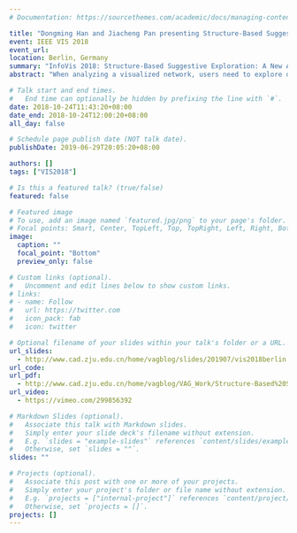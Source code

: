 ```yaml
---
# Documentation: https://sourcethemes.com/academic/docs/managing-content/

title: "Dongming Han and Jiacheng Pan presenting Structure-Based Suggestive Exploration at IEEE VAST 2018"
event: IEEE VIS 2018
event_url:
location: Berlin, Germany
summary: "InfoVis 2018: Structure-Based Suggestive Exploration: A New Approach for Effective Exploration of Large Networks"
abstract: "When analyzing a visualized network, users need to explore different sections of the network to gain insight. However, effective exploration of large networks is often a challenge. While various tools are available for users to explore the global and local features of a network, these tools usually require significant interaction activities, such as repetitive navigation actions to follow network nodes and edges. In this paper, we propose a structure-based suggestive exploration approach to support effective exploration of large networks by suggesting appropriate structures upon user request. Encoding nodes with vectorized representations by transforming information of surrounding structures of nodes into a high dimensional space, our approach can identify similar structures within a large network, enable user interaction with multiple similar structures simultaneously, and guide the exploration of unexplored structures. We develop a web-based visual exploration system to incorporate this suggestive exploration approach and compare performances of our approach under different vectorizing methods and networks. We also present the usability and effectiveness of our approach through a controlled user study with two datasets."

# Talk start and end times.
#   End time can optionally be hidden by prefixing the line with `#`.
date: 2018-10-24T11:43:20+08:00
date_end: 2018-10-24T12:00:20+08:00
all_day: false

# Schedule page publish date (NOT talk date).
publishDate: 2019-06-29T20:05:20+08:00

authors: []
tags: ["VIS2018"]

# Is this a featured talk? (true/false)
featured: false

# Featured image
# To use, add an image named `featured.jpg/png` to your page's folder.
# Focal points: Smart, Center, TopLeft, Top, TopRight, Left, Right, BottomLeft, Bottom, BottomRight.
image:
  caption: ""
  focal_point: "Bottom"
  preview_only: false

# Custom links (optional).
#   Uncomment and edit lines below to show custom links.
# links:
# - name: Follow
#   url: https://twitter.com
#   icon_pack: fab
#   icon: twitter

# Optional filename of your slides within your talk's folder or a URL.
url_slides:
  - http://www.cad.zju.edu.cn/home/vagblog/slides/201907/vis2018berlin.pdf
url_code:
url_pdf:
  - http://www.cad.zju.edu.cn/home/vagblog/VAG_Work/Structure-Based%20Suggestive%20Exploration.pdf
url_video:
  - https://vimeo.com/299856392

# Markdown Slides (optional).
#   Associate this talk with Markdown slides.
#   Simply enter your slide deck's filename without extension.
#   E.g. `slides = "example-slides"` references `content/slides/example-slides.md`.
#   Otherwise, set `slides = ""`.
slides: ""

# Projects (optional).
#   Associate this post with one or more of your projects.
#   Simply enter your project's folder or file name without extension.
#   E.g. `projects = ["internal-project"]` references `content/project/deep-learning/index.md`.
#   Otherwise, set `projects = []`.
projects: []
---
```

